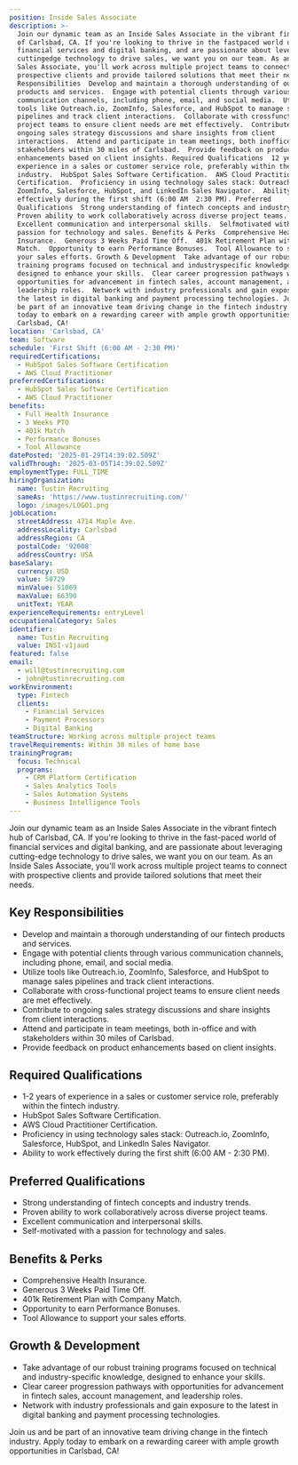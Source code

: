 ```yaml
---
position: Inside Sales Associate
description: >-
  Join our dynamic team as an Inside Sales Associate in the vibrant fintech hub
  of Carlsbad, CA. If you're looking to thrive in the fastpaced world of
  financial services and digital banking, and are passionate about leveraging
  cuttingedge technology to drive sales, we want you on our team. As an Inside
  Sales Associate, you'll work across multiple project teams to connect with
  prospective clients and provide tailored solutions that meet their needs. Key
  Responsibilities  Develop and maintain a thorough understanding of our fintech
  products and services.  Engage with potential clients through various
  communication channels, including phone, email, and social media.  Utilize
  tools like Outreach.io, ZoomInfo, Salesforce, and HubSpot to manage sales
  pipelines and track client interactions.  Collaborate with crossfunctional
  project teams to ensure client needs are met effectively.  Contribute to
  ongoing sales strategy discussions and share insights from client
  interactions.  Attend and participate in team meetings, both inoffice and with
  stakeholders within 30 miles of Carlsbad.  Provide feedback on product
  enhancements based on client insights. Required Qualifications  12 years of
  experience in a sales or customer service role, preferably within the fintech
  industry.  HubSpot Sales Software Certification.  AWS Cloud Practitioner
  Certification.  Proficiency in using technology sales stack: Outreach.io,
  ZoomInfo, Salesforce, HubSpot, and LinkedIn Sales Navigator.  Ability to work
  effectively during the first shift (6:00 AM  2:30 PM). Preferred
  Qualifications  Strong understanding of fintech concepts and industry trends. 
  Proven ability to work collaboratively across diverse project teams. 
  Excellent communication and interpersonal skills.  Selfmotivated with a
  passion for technology and sales. Benefits & Perks  Comprehensive Health
  Insurance.  Generous 3 Weeks Paid Time Off.  401k Retirement Plan with Company
  Match.  Opportunity to earn Performance Bonuses.  Tool Allowance to support
  your sales efforts. Growth & Development  Take advantage of our robust
  training programs focused on technical and industryspecific knowledge,
  designed to enhance your skills.  Clear career progression pathways with
  opportunities for advancement in fintech sales, account management, and
  leadership roles.  Network with industry professionals and gain exposure to
  the latest in digital banking and payment processing technologies. Join us and
  be part of an innovative team driving change in the fintech industry. Apply
  today to embark on a rewarding career with ample growth opportunities in
  Carlsbad, CA!
location: 'Carlsbad, CA'
team: Software
schedule: 'First Shift (6:00 AM - 2:30 PM)'
requiredCertifications:
  - HubSpot Sales Software Certification
  - AWS Cloud Practitioner
preferredCertifications:
  - HubSpot Sales Software Certification
  - AWS Cloud Practitioner
benefits:
  - Full Health Insurance
  - 3 Weeks PTO
  - 401k Match
  - Performance Bonuses
  - Tool Allowance
datePosted: '2025-01-29T14:39:02.509Z'
validThrough: '2025-03-05T14:39:02.509Z'
employmentType: FULL_TIME
hiringOrganization:
  name: Tustin Recruiting
  sameAs: 'https://www.tustinrecruiting.com/'
  logo: /images/LOGO1.png
jobLocation:
  streetAddress: 4714 Maple Ave.
  addressLocality: Carlsbad
  addressRegion: CA
  postalCode: '92008'
  addressCountry: USA
baseSalary:
  currency: USD
  value: 58729
  minValue: 51069
  maxValue: 66390
  unitText: YEAR
experienceRequirements: entryLevel
occupationalCategory: Sales
identifier:
  name: Tustin Recruiting
  value: INSI-v1jaud
featured: false
email:
  - will@tustinrecruiting.com
  - john@tustinrecruiting.com
workEnvironment:
  type: Fintech
  clients:
    - Financial Services
    - Payment Processors
    - Digital Banking
teamStructure: Working across multiple project teams
travelRequirements: Within 30 miles of home base
trainingProgram:
  focus: Technical
  programs:
    - CRM Platform Certification
    - Sales Analytics Tools
    - Sales Automation Systems
    - Business Intelligence Tools
---
```



Join our dynamic team as an Inside Sales Associate in the vibrant fintech hub of Carlsbad, CA. If you're looking to thrive in the fast-paced world of financial services and digital banking, and are passionate about leveraging cutting-edge technology to drive sales, we want you on our team. As an Inside Sales Associate, you'll work across multiple project teams to connect with prospective clients and provide tailored solutions that meet their needs.

## Key Responsibilities
- Develop and maintain a thorough understanding of our fintech products and services.
- Engage with potential clients through various communication channels, including phone, email, and social media.
- Utilize tools like Outreach.io, ZoomInfo, Salesforce, and HubSpot to manage sales pipelines and track client interactions.
- Collaborate with cross-functional project teams to ensure client needs are met effectively.
- Contribute to ongoing sales strategy discussions and share insights from client interactions.
- Attend and participate in team meetings, both in-office and with stakeholders within 30 miles of Carlsbad.
- Provide feedback on product enhancements based on client insights.

## Required Qualifications
- 1-2 years of experience in a sales or customer service role, preferably within the fintech industry.
- HubSpot Sales Software Certification.
- AWS Cloud Practitioner Certification.
- Proficiency in using technology sales stack: Outreach.io, ZoomInfo, Salesforce, HubSpot, and LinkedIn Sales Navigator.
- Ability to work effectively during the first shift (6:00 AM - 2:30 PM).

## Preferred Qualifications
- Strong understanding of fintech concepts and industry trends.
- Proven ability to work collaboratively across diverse project teams.
- Excellent communication and interpersonal skills.
- Self-motivated with a passion for technology and sales.

## Benefits & Perks
- Comprehensive Health Insurance.
- Generous 3 Weeks Paid Time Off.
- 401k Retirement Plan with Company Match.
- Opportunity to earn Performance Bonuses.
- Tool Allowance to support your sales efforts.

## Growth & Development
- Take advantage of our robust training programs focused on technical and industry-specific knowledge, designed to enhance your skills.
- Clear career progression pathways with opportunities for advancement in fintech sales, account management, and leadership roles.
- Network with industry professionals and gain exposure to the latest in digital banking and payment processing technologies.

Join us and be part of an innovative team driving change in the fintech industry. Apply today to embark on a rewarding career with ample growth opportunities in Carlsbad, CA!
